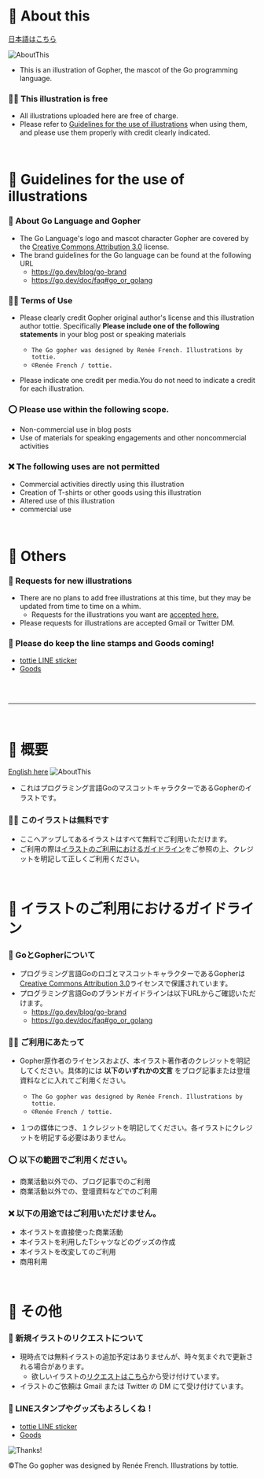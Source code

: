 
# 🎨 About this
[日本語はこちら](https://github.com/tottie000/GopherIllustrations#-%E6%A6%82%E8%A6%81)

![AboutThis](https://github.com/tottie000/GopherIllustrations/blob/main/README_Asetts/AboutThis.png)
- This is an illustration of Gopher, the mascot of the Go programming language.

### 🥁🎉 This illustration is free 
- All illustrations uploaded here are free of charge.
- Please refer to [Guidelines for the use of illustrations](https://github.com/tottie000/GopherIllustrations#-guidelines-for-the-use-of-illustrations) when using them, and please use them properly with credit clearly indicated.
<br>

# 📣 Guidelines for the use of illustrations
### 🔐 About Go Language and Gopher
  - The Go Language's logo and mascot character Gopher are covered by the [Creative Commons Attribution 3.0](https://creativecommons.org/licenses/by/3.0/) license.
  - The brand guidelines for the Go language can be found at the following URL
    - https://go.dev/blog/go-brand
    - https://go.dev/doc/faq#go_or_golang


### 🙏🏻 Terms of Use
- Please clearly credit Gopher original author's license and this illustration author tottie.
Specifically **Please include one of the following statements** in your blog post or speaking materials <br>
  - `The Go gopher was designed by Renée French. Illustrations by tottie.`<br>
  - `©Renée French / tottie.`<br>

- Please indicate one credit per media.You do not need to indicate a credit for each illustration.


### ⭕️ Please use within the following scope.
- Non-commercial use in blog posts
- Use of materials for speaking engagements and other noncommercial activities

### ❌ The following uses are not permitted
- Commercial activities directly using this illustration
- Creation of T-shirts or other goods using this illustration
- Altered use of this illustration
- commercial use
<br>

# 💙 Others 
### 🍬 Requests for new illustrations
- There are no plans to add free illustrations at this time, but they may be updated from time to time on a whim.
  - Requests for the illustrations you want are [accepted here.](https://docs.google.com/forms/d/e/1FAIpQLSddFra0YFuKZzK5Blo7V3v4yycc3OQHWvUXP3sAqFkYG4-NAQ/viewform)
- Please requests for illustrations are accepted Gmail or Twitter DM.

### 🍬 Please do keep the line stamps and Goods coming!
- [tottie LINE sticker](https://store.line.me/stickershop/author/137587/ja)
- [Goods](https://suzuri.jp/tottie)
<br>
<br>

---
<br>

# 🎨 概要
[English here](https://github.com/tottie000/GopherIllustrations#-about-this)
![AboutThis](https://github.com/tottie000/GopherIllustrations/blob/main/README_Asetts/AboutThis.png)
- これはプログラミング言語GoのマスコットキャラクターであるGopherのイラストです。


### 🥁🎉 このイラストは無料です 
- ここへアップしてあるイラストはすべて無料でご利用いただけます。
- ご利用の際は[イラストのご利用におけるガイドライン](https://github.com/tottie000/GopherIllustrations#-license--%E3%82%A4%E3%83%A9%E3%82%B9%E3%83%88%E3%81%AE%E3%81%94%E5%88%A9%E7%94%A8%E3%81%AB%E3%81%8A%E3%81%91%E3%82%8B%E3%82%AC%E3%82%A4%E3%83%89%E3%83%A9%E3%82%A4%E3%83%B3)をご参照の上、クレジットを明記して正しくご利用ください。
<br>

# 📣 イラストのご利用におけるガイドライン
### 🔐 GoとGopherについて
  - プログラミング言語GoのロゴとマスコットキャラクターであるGopherは[Creative Commons Attribution 3.0](https://creativecommons.org/licenses/by/3.0/)ライセンスで保護されています。
  - プログラミング言語Goのブランドガイドラインは以下URLからご確認いただけます。
    - https://go.dev/blog/go-brand
    - https://go.dev/doc/faq#go_or_golang


### 🙏🏻 ご利用にあたって
- Gopher原作者のライセンスおよび、本イラスト著作者のクレジットを明記してください。具体的には **以下のいずれかの文言** をブログ記事または登壇資料などに入れてご利用ください。 <br>
  - `The Go gopher was designed by Renée French. Illustrations by tottie.`<br>
  - `©Renée French / tottie.`<br>

- １つの媒体につき、１クレジットを明記してください。各イラストにクレジットを明記する必要はありません。

### ⭕️ 以下の範囲でご利用ください。
- 商業活動以外での、ブログ記事でのご利用
- 商業活動以外での、登壇資料などでのご利用

### ❌ 以下の用途ではご利用いただけません。
- 本イラストを直接使った商業活動
- 本イラストを利用したTシャツなどのグッズの作成
- 本イラストを改変してのご利用
- 商用利用
<br>

# 💙 その他 
### 🍬 新規イラストのリクエストについて
- 現時点では無料イラストの追加予定はありませんが、時々気まぐれで更新される場合があります。
  - 欲しいイラストの[リクエストはこちら](https://docs.google.com/forms/d/e/1FAIpQLSddFra0YFuKZzK5Blo7V3v4yycc3OQHWvUXP3sAqFkYG4-NAQ/viewform)から受け付けています。
- イラストのご依頼は Gmail または Twitter の DM にて受け付けています。

### 🍬 LINEスタンプやグッズもよろしくね！
- [tottie LINE sticker](https://store.line.me/stickershop/author/137587/ja)
- [Goods](https://suzuri.jp/tottie)

![Thanks!](https://github.com/tottie000/GopherIllustrations/blob/main/README_Asetts/Thanks.png)

©️The Go gopher was designed by Renée French. Illustrations by tottie.